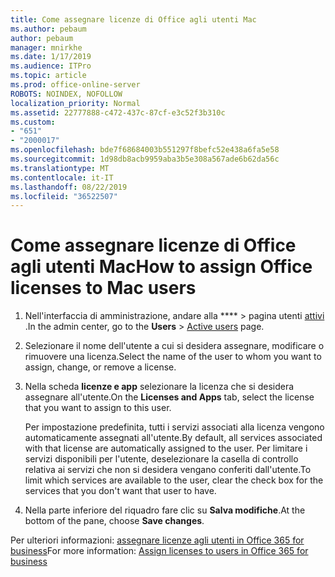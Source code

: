 ```yaml
---
title: Come assegnare licenze di Office agli utenti Mac
ms.author: pebaum
author: pebaum
manager: mnirkhe
ms.date: 1/17/2019
ms.audience: ITPro
ms.topic: article
ms.prod: office-online-server
ROBOTS: NOINDEX, NOFOLLOW
localization_priority: Normal
ms.assetid: 22777888-c472-437c-87cf-e3c52f3b310c
ms.custom:
- "651"
- "2000017"
ms.openlocfilehash: bde7f68684003b551297f8befc52e438a6fa5e58
ms.sourcegitcommit: 1d98db8acb9959aba3b5e308a567ade6b62da56c
ms.translationtype: MT
ms.contentlocale: it-IT
ms.lasthandoff: 08/22/2019
ms.locfileid: "36522507"
---
```

# <a name="how-to-assign-office-licenses-to-mac-users"></a><span data-ttu-id="ab7a6-102">Come assegnare licenze di Office agli utenti Mac</span><span class="sxs-lookup"><span data-stu-id="ab7a6-102">How to assign Office licenses to Mac users</span></span>

1. <span data-ttu-id="ab7a6-103">Nell'interfaccia di amministrazione, andare alla \*\*\*\* \> pagina utenti [attivi](https://go.microsoft.com/fwlink/p/?linkid=834822) .</span><span class="sxs-lookup"><span data-stu-id="ab7a6-103">In the admin center, go to the **Users** \> [Active users](https://go.microsoft.com/fwlink/p/?linkid=834822) page.</span></span>

2. <span data-ttu-id="ab7a6-104">Selezionare il nome dell'utente a cui si desidera assegnare, modificare o rimuovere una licenza.</span><span class="sxs-lookup"><span data-stu-id="ab7a6-104">Select the name of the user to whom you want to assign, change, or remove a license.</span></span>

3. <span data-ttu-id="ab7a6-105">Nella scheda **licenze e app** selezionare la licenza che si desidera assegnare all'utente.</span><span class="sxs-lookup"><span data-stu-id="ab7a6-105">On the **Licenses and Apps** tab, select the license that you want to assign to this user.</span></span>

    <span data-ttu-id="ab7a6-106">Per impostazione predefinita, tutti i servizi associati alla licenza vengono automaticamente assegnati all'utente.</span><span class="sxs-lookup"><span data-stu-id="ab7a6-106">By default, all services associated with that license are automatically assigned to the user.</span></span> <span data-ttu-id="ab7a6-107">Per limitare i servizi disponibili per l'utente, deselezionare la casella di controllo relativa ai servizi che non si desidera vengano conferiti dall'utente.</span><span class="sxs-lookup"><span data-stu-id="ab7a6-107">To limit which services are available to the user, clear the check box for the services that you don't want that user to have.</span></span>

4. <span data-ttu-id="ab7a6-108">Nella parte inferiore del riquadro fare clic su **Salva modifiche**.</span><span class="sxs-lookup"><span data-stu-id="ab7a6-108">At the bottom of the pane, choose **Save changes**.</span></span>

<span data-ttu-id="ab7a6-109">Per ulteriori informazioni: [assegnare licenze agli utenti in Office 365 for business](https://docs.microsoft.com/office365/admin/subscriptions-and-billing/assign-licenses-to-users)</span><span class="sxs-lookup"><span data-stu-id="ab7a6-109">For more information: [Assign licenses to users in Office 365 for business](https://docs.microsoft.com/office365/admin/subscriptions-and-billing/assign-licenses-to-users)</span></span>
  